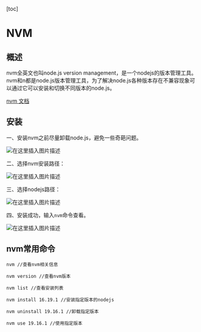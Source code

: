 [toc]

# NVM

## 概述

nvm全英文也叫node.js version management，是一个nodejs的版本管理工具。nvm和n都是node.js版本管理工具，为了解决node.js各种版本存在不兼容现象可以通过它可以安装和切换不同版本的node.js。

[nvm 文档](https://nvm.uihtm.com/)



## 安装

一、安装nvm之前尽量卸载node.js，避免一些奇葩问题。

![在这里插入图片描述](https://img-blog.csdnimg.cn/9df81c48e33c4cbf80b074161d649d27.png)

二、选择nvm安装路径：

![在这里插入图片描述](https://img-blog.csdnimg.cn/99d553ab057f4e2ca55d08a46182e86f.png)

三、选择nodejs路径：

![在这里插入图片描述](https://img-blog.csdnimg.cn/4151bff13d594840a8b52b7ab2deadee.png)

四、安装成功，输入`nvm`命令查看。

![在这里插入图片描述](https://img-blog.csdnimg.cn/ba4747a32f6344f09e68140ea50c4a57.png)



## nvm常用命令

```
nvm //查看nvm相关信息

nvm version //查看nvm版本

nvm list //查看安装列表

nvm install 16.19.1 //安装指定版本的nodejs

nvm uninstall 19.16.1 //卸载指定版本

nvm use 19.16.1 //使用指定版本
```



